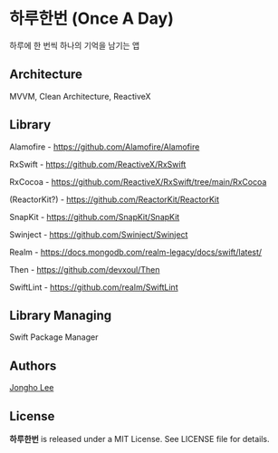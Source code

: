 # 하루한번 (Once A Day)
하루에 한 번씩 하나의 기억을 남기는 앱

## Architecture

MVVM, Clean Architecture, ReactiveX

## Library

Alamofire - https://github.com/Alamofire/Alamofire

RxSwift - https://github.com/ReactiveX/RxSwift

RxCocoa - https://github.com/ReactiveX/RxSwift/tree/main/RxCocoa

(ReactorKit?) - https://github.com/ReactorKit/ReactorKit

SnapKit - https://github.com/SnapKit/SnapKit

Swinject - https://github.com/Swinject/Swinject

Realm - https://docs.mongodb.com/realm-legacy/docs/swift/latest/

Then - https://github.com/devxoul/Then

SwiftLint - https://github.com/realm/SwiftLint

## Library Managing

Swift Package Manager

## Authors

[Jongho Lee](https://github.com/bazinga94)

## License

<b>하루한번</b> is released under a MIT License. See LICENSE file for details.

